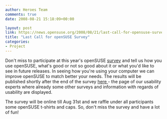 ```yaml
---
author: Heroes Team
comments: true
date: 2008-08-21 15:18:09+00:00

layout: post
link: https://news.opensuse.org/2008/08/21/last-call-for-opensuse-survey/
title: "Last Call for openSUSE Survey"
categories:
- Project
---
```

Don't miss to participate at this year's openSUSE [ survey](https://www.surveymonkey.com/s.aspx?sm=E93z30BzP6FRP2V_2bpx73qA_3d_3d) and tell us how you use openSUSE, what's good or not so good about it or what you'd like to see in future releases. In seeing how you're using your computer we can improve openSUSE to match better your needs. The results will be published shortly after the end of the survey [ here ](http://en.opensuse.org/UX) - the page of our usability experts where already some other surveys and information with regards of usability are displayed. 

The survey will be online till Aug 31st and we raffle under all participants some openSUSE t-shirts and caps. So, don't miss the survey and have a lot of fun!		
